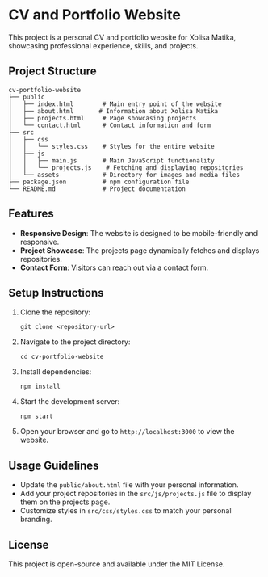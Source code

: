 # CV and Portfolio Website

This project is a personal CV and portfolio website for Xolisa Matika, showcasing professional experience, skills, and projects.

## Project Structure

```
cv-portfolio-website
├── public
│   ├── index.html        # Main entry point of the website
│   ├── about.html       # Information about Xolisa Matika
│   ├── projects.html     # Page showcasing projects
│   └── contact.html      # Contact information and form
├── src
│   ├── css
│   │   └── styles.css    # Styles for the entire website
│   ├── js
│   │   ├── main.js       # Main JavaScript functionality
│   │   └── projects.js    # Fetching and displaying repositories
│   └── assets            # Directory for images and media files
├── package.json          # npm configuration file
└── README.md             # Project documentation
```

## Features

- **Responsive Design**: The website is designed to be mobile-friendly and responsive.
- **Project Showcase**: The projects page dynamically fetches and displays repositories.
- **Contact Form**: Visitors can reach out via a contact form.

## Setup Instructions

1. Clone the repository:
   ```
   git clone <repository-url>
   ```

2. Navigate to the project directory:
   ```
   cd cv-portfolio-website
   ```

3. Install dependencies:
   ```
   npm install
   ```

4. Start the development server:
   ```
   npm start
   ```

5. Open your browser and go to `http://localhost:3000` to view the website.

## Usage Guidelines

- Update the `public/about.html` file with your personal information.
- Add your project repositories in the `src/js/projects.js` file to display them on the projects page.
- Customize styles in `src/css/styles.css` to match your personal branding.

## License

This project is open-source and available under the MIT License.